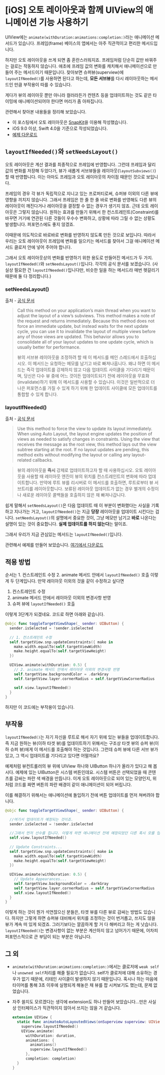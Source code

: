 # [iOS] 오토 레이아웃과 함께 UIView의 애니메이션 기능 사용하기

UIView에는 `animate(withDuration:animations:completion:)`라는 애니메이션 메서드가 있습니다. 프레임(frame) 베이스의 앱에서는 아주 직관적이고 편리한 메서드입니다. 

하지만 오토 레이아웃을 쓰게 되면 좀 혼란스러워지죠. 프레임처럼 단순히 값만 바꿔주는 걸로는 작동하지 않습니다. 애초에 프레임 값의 변화를 캐치해서 애니메이션으로 만들어 주는 메서드이기 때문입니다. 찾아보면 슈퍼뷰(superview)에 `layoutIfNeeded()`를 사용하면 된다고 하는데, **모든 서브뷰**를 다시 레이아웃하는 메서드인 만큼 부작용이 따를 수 있습니다. 

게다가 뷰의 레이아웃 뿐만 아니라 컬러라든가 컨텐츠 등을 업데이트하는 것도 같은 타이밍에 애니메이션되어야 한다면 머리가 좀 아파집니다.

관련해서 찾아본 내용들을 정리해 보았습니다. 

* 이 포스팅에서 오토 레이아웃은 [SnapKit](https://github.com/SnapKit/SnapKit)을 이용해 작성했습니다.
* iOS 9.0 이상, Swift 4.0을 기준으로 작성되었습니다.
* [예제 다운로드](https://www.dropbox.com/s/vnsrx9yvaduz18m/AnimationWithAutoLayout.zip?dl=0)

## `layoutIfNeeded()`와 `setNeedsLayout()`

오토 레이아웃은 계산 결과를 최종적으로 프레임에 반영합니다. 그런데 프레임과 달리 값의 변화를 저장해 두었다가, 뷰가 새롭게 서브뷰들을 레이아웃(`layoutSubviews()`)할 때 반영합니다. 이는 아마도 프레임과 오토 레이아웃의 차이점 때문인 것으로 보입니다.

프레임의 경우 각 뷰가 독립적으로 지니고 있는 프로퍼티로써, 슈퍼뷰 이외의 다른 뷰에 영향을 끼치지 않습니다. 그래서 프레임은 한 줄 한 줄 바로 변화를 반영해도 다른 뷰의 레이아웃이 깨진다거나 레이아웃을 결정할 수 없는 경우가 생기지 않죠. 근데 오토 레이아웃은 그렇지 않습니다. 원하는 효과를 만들기 위해서 한 컨스트레인트(Constraint)를 바꾸면 거기에 연관된 다른 것들이 우수수 변화하고, 상황에 따라 그릴 수 없는 상황도 발생합니다. 퍼포먼스에도 좋지 않겠죠.

이때문에 의도적으로 바로바로 변화를 반영하지 않도록 만든 것으로 보입니다. 따라서 우리는 오토 레이아웃이 프레임에 변화를 일으키는 메서드를 찾아서 그걸 애니메이션 메서드 클로저 안에 넣어 주어야 합니다.

그래서 오토 레이아웃상의 변화를 반영하기 위한 용도로 만들어진 메서드가 두 가지. `layoutIfNeeded()`와 `setNeedsLayout()`입니다. 각각의 공식 문서를 보겠습니다. (사실상 필요한 건 `layoutIfNeeded()`입니다만, 비슷한 일을 하는 메서드라 매번 헷갈리기 때문에 둘 다 정리합니다.)

### setNeedsLayout()

출처 - [공식 문서](https://developer.apple.com/documentation/uikit/uiview/1622601-setneedslayout)

> Call this method on your application’s main thread when you want to adjust the layout of a view’s subviews. This method makes a note of the request and returns immediately. Because this method does not force an immediate update, but instead waits for the next update cycle, you can use it to invalidate the layout of multiple views before any of those views are updated. This behavior allows you to consolidate all of your layout updates to one update cycle, which is usually better for performance.
> 
> 뷰의 서브뷰 레이아웃을 조정하려 할 때 이 메서드를 메인 스레드에서 호출하십시오. 이 메서드는 요청하는 메모를 남기고 바로 빠져나옵니다. 왜냐 하면 이 메서드는 즉각 업데이트를 강제하지 않고 다음 업데이트 사이클을 기다리기 때문이며, 당신은 다수 뷰 중에 어느 것이든 업데이트되기 전에 레이아웃을 무효화(invalidate)하기 위해 이 메서드를 사용할 수 있습니다. 이것은 일반적으로 더 나은 퍼포먼스를 가질 수 있게 하기 위해 한 업데이트 사이클에 모든 업데이트를 통합할 수 있게 합니다. 

### layoutIfNeeded()

출처 - [공식 문서](https://developer.apple.com/documentation/uikit/uiview/1622507-layoutifneeded)

>Use this method to force the view to update its layout immediately. When using Auto Layout, the layout engine updates the position of views as needed to satisfy changes in constraints. Using the view that receives the message as the root view, this method lays out the view subtree starting at the root. If no layout updates are pending, this method exits without modifying the layout or calling any layout-related callbacks.

>뷰의 레이아웃을 **즉시** 강제로 업데이트하고자 할 때 사용하십시오. 오토 레이아웃을 사용할 때 레이아웃 엔진이 뷰의 위치를 컨스트레인트의 변화에 따라 업데이트합니다. 만약에 루트 뷰를 리시버로 이 메서드를 호출하면, 루트로부터 뷰 서브트리를 레이아웃합니다. 보류된 레이아웃 업데이트가 없는 경우 별개의 수정이나 새로운 레이아웃 콜백들을 호출하지 않은 채 빠져나갑니다.

쉽게 말해서 `setNeedsLayout()`은 다음 업데이트 때 이 부분이 변화했다는 사실을 기록하고 지나가는 거고, `layoutIfNeeded()`는 지금 **당장** 레이아웃을 업데이트 시킨다는 겁니다. `setNeedsLayout()`의 설명에서 중요한 것이, 그냥 메모만 남기고 **바로** 나온다는 설명이 있는 것이 중요합니다. **실제 업데이트를 하지 않는다**는 말이죠. 

그래서 우리가 지금 관심있는 메서드는 `layoutIfNeeded()`입니다.

관련해서 예제를 만들어 보았습니다. [여기에서 다운로드](https://www.dropbox.com/s/vnsrx9yvaduz18m/AnimationWithAutoLayout.zip?dl=0)

## 적용 방법
순서는 1. 컨스트레인트 수정 2. animate 메서드 안에서 `layoutIfNeeded()` 호출 이렇게 두 단계입니다. 만약 레이아웃 이외의 것을 같이 수정하고 싶다면

1. 컨스트레인트 수정 
2. animate 메서드 안에서 레이아웃 이외의 변경사항 반영 
3. 슈퍼 뷰에 `layoutIfNeeded()` 호출 

이렇게 3단계가 되겠네요. 코드로 하면 아래와 같습니다.

```swift
@objc func toggleTargetViewShape(_ sender: UIButton) {
  sender.isSelected = !sender.isSelected
  
  // 1. 컨스트레인트 수정 
  self.targetView.snp.updateConstraints({ make in
    make.width.equalTo(self.targetViewWidth)
    make.height.equalTo(self.targetViewHeight)
  })
  
  UIView.animate(withDuration: 0.5) {
    // 2. animate 메서드 안에서 레이아웃 이외의 변경사항 반영 
    self.targetView.backgroundColor = .darkGray
    self.targetView.layer.cornerRadius = self.targetViewCornerRadius
    
    self.view.layoutIfNeeded()
  }
}
```
하지만 이 코드에는 부작용이 있습니다.

## 부작용

`layoutIfNeeded()`는 자기 자신을 루트로 해서 자기 위에 있는 뷰들을 업데이트합니다. 즉 지금 원하는 뷰(이하 타겟 뷰)를 업데이트하기 위해서는 구조상 타겟 뷰의 슈퍼 뷰(이하 슈퍼 뷰)에게 이 메서드를 호출해야 하는 것입니다. 그런데 슈퍼 뷰에 다른 서브 뷰가 있고, 그 역시 업데이트를 기다리고 있다면 어떨까요?

예제처럼 뷰컨트롤러의 뷰 위에 UIView 하나와 UIButton 하나가 올라가 있다고 해 봅시다. 예제에 있는 UIButton은 시스템 버튼인데요. 시스템 버튼은 선택되었을 때 콘텐츠를 감싸는 파란 색 배경을 만듭니다. 이게 오토 레이아웃으로 되어 있는 모양인지, 위처럼 코드를 짜면 버튼의 파란 배경이 같이 애니메이션이 되어 버립니다.

이를 해결하기 위해서는 애니메이션에 돌입하기 전에 버튼 업데이트를 먼저 쳐버려야 합니다.

```swift
@objc func toggleTargetViewShape(_ sender: UIButton) {

  //여기서 업데이트가 예정되는 것이죠.
  sender.isSelected = !sender.isSelected
  
  //그래서 먼저 선수를 칩니다. 이렇게 하면 애니메이션 전에 예정되었던 다른 혹시 모를 업데이트도 모두 해결할 수 있습니다.
  self.view.layoutIfNeeded()
  
  // Update Constraints...
  self.targetView.snp.updateConstraints({ make in
    make.width.equalTo(self.targetViewWidth)
    make.height.equalTo(self.targetViewHeight)
  })
  
  UIView.animate(withDuration: 0.5) {
    // Update Appearances...
    self.targetView.backgroundColor = .darkGray
    self.targetView.layer.cornerRadius = self.targetViewCornerRadius
    self.view.layoutIfNeeded()
  }
}
```

이렇게 하는 것이 뭔가 석연찮으신 분들은, 타겟 뷰를 다른 뷰로 감싸는 방법도 있습니다. 하지만 그렇게 하면 슈퍼뷰 대비해서 위치를 조정하는 것이 번거롭고, 쓰지도 않을 뷰가 계속 떠 있게 되겠죠. 그러기보다는 깔끔하게 할 거 다 해버리고 하는 게 낫습니다. `layoutIfNeeded()`는 변경사항이 없는 부분은 계산하지 않고 넘어가기 때문에, 어차피 퍼포먼스적으로 큰 부담이 되는 부분은 아닙니다.

## 그 외

- `animate(withDuration:animations:completion:)`에서는 클로저에 `weak self`나 `unowned self`처리를 해줄 필요가 없습니다. self가 클로저에 대해 소유하는 경우가 없기 때문에, 리테인 사이클이 발생하지 않기 때문입니다. 혹시나 하는 마음에 타이머를 통해 3초 이후에 실행되게 해놓은 채 뷰를 팝 시켜보기도 했는데, 문제 없었습니다.
- 자주 쓸지도 모르겠다는 생각에 extension도 하나 만들어 보았습니다...만은 사실상 인터페이스가 직관적이지 않아서 쓰지는 않을 거 같습니다.

    ```swift
    extension UIView {
      static func animateAutoLayoutedViews(onSuperview superview: UIView, duration: TimeInterval, animations: @escaping () -> Void, completion: ((Bool) -> Void)? = nil) {
        superview.layoutIfNeeded()
        UIView.animate(
          withDuration: duration, 
          animations: {
            animations()
            superview.layoutIfNeeded()
          }, 
          completion: completion)
      }
    }

    ```